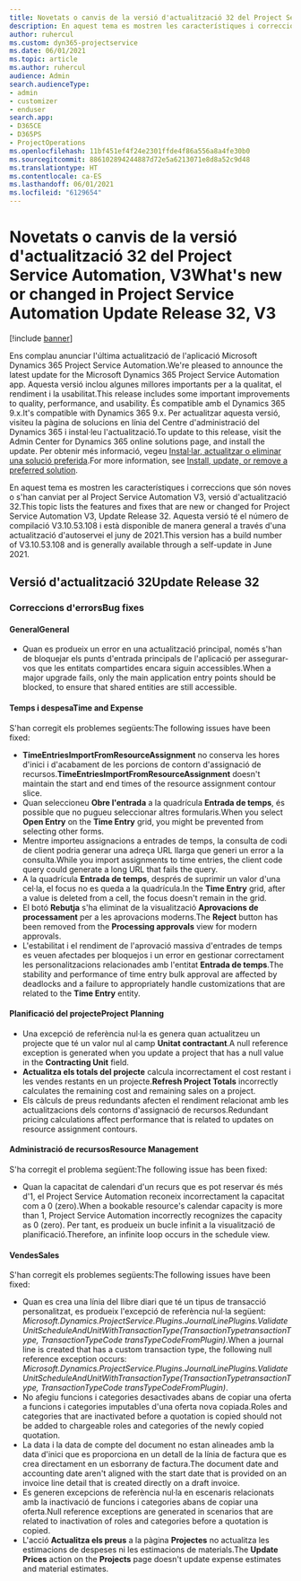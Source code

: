 ```yaml
---
title: Novetats o canvis de la versió d'actualització 32 del Project Service Automation, V3
description: En aquest tema es mostren les característiques i correccions disponibles al Project Service Automation V3, versió d'actualització 32.
author: ruhercul
ms.custom: dyn365-projectservice
ms.date: 06/01/2021
ms.topic: article
ms.author: ruhercul
audience: Admin
search.audienceType:
- admin
- customizer
- enduser
search.app:
- D365CE
- D365PS
- ProjectOperations
ms.openlocfilehash: 11bf451ef4f24e2301ffde4f86a556a8a4fe30b0
ms.sourcegitcommit: 886102894244887d72e5a6213071e8d8a52c9d48
ms.translationtype: HT
ms.contentlocale: ca-ES
ms.lasthandoff: 06/01/2021
ms.locfileid: "6129654"
---
```

# <a name="whats-new-or-changed-in-project-service-automation-update-release-32-v3"></a><span data-ttu-id="eb487-103">Novetats o canvis de la versió d'actualització 32 del Project Service Automation, V3</span><span class="sxs-lookup"><span data-stu-id="eb487-103">What's new or changed in Project Service Automation Update Release 32, V3</span></span>

[!include [banner](../includes/psa-now-project-operations.md)]

<span data-ttu-id="eb487-104">Ens complau anunciar l'última actualització de l'aplicació Microsoft Dynamics 365 Project Service Automation.</span><span class="sxs-lookup"><span data-stu-id="eb487-104">We're pleased to announce the latest update for the Microsoft Dynamics 365 Project Service Automation app.</span></span> <span data-ttu-id="eb487-105">Aquesta versió inclou algunes millores importants per a la qualitat, el rendiment i la usabilitat.</span><span class="sxs-lookup"><span data-stu-id="eb487-105">This release includes some important improvements to quality, performance, and usability.</span></span> <span data-ttu-id="eb487-106">És compatible amb el Dynamics 365 9.x.</span><span class="sxs-lookup"><span data-stu-id="eb487-106">It's compatible with Dynamics 365 9.x.</span></span> <span data-ttu-id="eb487-107">Per actualitzar aquesta versió, visiteu la pàgina de solucions en línia del Centre d'administració del Dynamics 365 i instal·leu l'actualització.</span><span class="sxs-lookup"><span data-stu-id="eb487-107">To update to this release, visit the Admin Center for Dynamics 365 online solutions page, and install the update.</span></span> <span data-ttu-id="eb487-108">Per obtenir més informació, vegeu [Instal·lar, actualitzar o eliminar una solució preferida](/power-platform/admin/install-remove-preferred-solution).</span><span class="sxs-lookup"><span data-stu-id="eb487-108">For more information, see [Install, update, or remove a preferred solution](/power-platform/admin/install-remove-preferred-solution).</span></span>

<span data-ttu-id="eb487-109">En aquest tema es mostren les característiques i correccions que són noves o s'han canviat per al Project Service Automation V3, versió d'actualització 32.</span><span class="sxs-lookup"><span data-stu-id="eb487-109">This topic lists the features and fixes that are new or changed for Project Service Automation V3, Update Release 32.</span></span> <span data-ttu-id="eb487-110">Aquesta versió té el número de compilació V3.10.53.108 i està disponible de manera general a través d'una actualització d'autoservei el juny de 2021.</span><span class="sxs-lookup"><span data-stu-id="eb487-110">This version has a build number of V3.10.53.108 and is generally available through a self-update in June 2021.</span></span>

## <a name="update-release-32"></a><span data-ttu-id="eb487-111">Versió d'actualització 32</span><span class="sxs-lookup"><span data-stu-id="eb487-111">Update Release 32</span></span>

### <a name="bug-fixes"></a><span data-ttu-id="eb487-112">Correccions d'errors</span><span class="sxs-lookup"><span data-stu-id="eb487-112">Bug fixes</span></span>

#### <a name="general"></a><span data-ttu-id="eb487-113">General</span><span class="sxs-lookup"><span data-stu-id="eb487-113">General</span></span>

- <span data-ttu-id="eb487-114">Quan es produeix un error en una actualització principal, només s'han de bloquejar els punts d'entrada principals de l'aplicació per assegurar-vos que les entitats compartides encara siguin accessibles.</span><span class="sxs-lookup"><span data-stu-id="eb487-114">When a major upgrade fails, only the main application entry points should be blocked, to ensure that shared entities are still accessible.</span></span>

#### <a name="time-and-expense"></a><span data-ttu-id="eb487-115">Temps i despesa</span><span class="sxs-lookup"><span data-stu-id="eb487-115">Time and Expense</span></span>

<span data-ttu-id="eb487-116">S'han corregit els problemes següents:</span><span class="sxs-lookup"><span data-stu-id="eb487-116">The following issues have been fixed:</span></span>

- <span data-ttu-id="eb487-117">**TimeEntriesImportFromResourceAssignment** no conserva les hores d'inici i d'acabament de les porcions de contorn d'assignació de recursos.</span><span class="sxs-lookup"><span data-stu-id="eb487-117">**TimeEntriesImportFromResourceAssignment** doesn't maintain the start and end times of the resource assignment contour slice.</span></span>
- <span data-ttu-id="eb487-118">Quan seleccioneu **Obre l'entrada** a la quadrícula **Entrada de temps**, és possible que no pugueu seleccionar altres formularis.</span><span class="sxs-lookup"><span data-stu-id="eb487-118">When you select **Open Entry** on the **Time Entry** grid, you might be prevented from selecting other forms.</span></span>
- <span data-ttu-id="eb487-119">Mentre importeu assignacions a entrades de temps, la consulta de codi de client podria generar una adreça URL llarga que generi un error a la consulta.</span><span class="sxs-lookup"><span data-stu-id="eb487-119">While you import assignments to time entries, the client code query could generate a long URL that fails the query.</span></span>
- <span data-ttu-id="eb487-120">A la quadrícula **Entrada de temps**, després de suprimir un valor d'una cel·la, el focus no es queda a la quadrícula.</span><span class="sxs-lookup"><span data-stu-id="eb487-120">In the **Time Entry** grid, after a value is deleted from a cell, the focus doesn't remain in the grid.</span></span>
- <span data-ttu-id="eb487-121">El botó **Rebutja** s'ha eliminat de la visualització **Aprovacions de processament** per a les aprovacions moderns.</span><span class="sxs-lookup"><span data-stu-id="eb487-121">The **Reject** button has been removed from the **Processing approvals** view for modern approvals.</span></span>
- <span data-ttu-id="eb487-122">L'estabilitat i el rendiment de l'aprovació massiva d'entrades de temps es veuen afectades per bloquejos i un error en gestionar correctament les personalitzacions relacionades amb l'entitat **Entrada de temps**.</span><span class="sxs-lookup"><span data-stu-id="eb487-122">The stability and performance of time entry bulk approval are affected by deadlocks and a failure to appropriately handle customizations that are related to the **Time Entry** entity.</span></span>

#### <a name="project-planning"></a><span data-ttu-id="eb487-123">Planificació del projecte</span><span class="sxs-lookup"><span data-stu-id="eb487-123">Project Planning</span></span>

- <span data-ttu-id="eb487-124">Una excepció de referència nul·la es genera quan actualitzeu un projecte que té un valor nul al camp **Unitat contractant**.</span><span class="sxs-lookup"><span data-stu-id="eb487-124">A null reference exception is generated when you update a project that has a null value in the **Contracting Unit** field.</span></span>
- <span data-ttu-id="eb487-125">**Actualitza els totals del projecte** calcula incorrectament el cost restant i les vendes restants en un projecte.</span><span class="sxs-lookup"><span data-stu-id="eb487-125">**Refresh Project Totals** incorrectly calculates the remaining cost and remaining sales on a project.</span></span>
- <span data-ttu-id="eb487-126">Els càlculs de preus redundants afecten el rendiment relacionat amb les actualitzacions dels contorns d'assignació de recursos.</span><span class="sxs-lookup"><span data-stu-id="eb487-126">Redundant pricing calculations affect performance that is related to updates on resource assignment contours.</span></span>

#### <a name="resource-management"></a><span data-ttu-id="eb487-127">Administració de recursos</span><span class="sxs-lookup"><span data-stu-id="eb487-127">Resource Management</span></span>

<span data-ttu-id="eb487-128">S'ha corregit el problema següent:</span><span class="sxs-lookup"><span data-stu-id="eb487-128">The following issue has been fixed:</span></span>

- <span data-ttu-id="eb487-129">Quan la capacitat de calendari d'un recurs que es pot reservar és més d'1, el Project Service Automation reconeix incorrectament la capacitat com a 0 (zero).</span><span class="sxs-lookup"><span data-stu-id="eb487-129">When a bookable resource's calendar capacity is more than 1, Project Service Automation incorrectly recognizes the capacity as 0 (zero).</span></span> <span data-ttu-id="eb487-130">Per tant, es produeix un bucle infinit a la visualització de planificació.</span><span class="sxs-lookup"><span data-stu-id="eb487-130">Therefore, an infinite loop occurs in the schedule view.</span></span>

#### <a name="sales"></a><span data-ttu-id="eb487-131">Vendes</span><span class="sxs-lookup"><span data-stu-id="eb487-131">Sales</span></span>

<span data-ttu-id="eb487-132">S'han corregit els problemes següents:</span><span class="sxs-lookup"><span data-stu-id="eb487-132">The following issues have been fixed:</span></span>

- <span data-ttu-id="eb487-133">Quan es crea una línia del llibre diari que té un tipus de transacció personalitzat, es produeix l'excepció de referència nul·la següent: *Microsoft.Dynamics.ProjectService.Plugins.JournalLinePlugins.ValidateUnitScheduleAndUnitWithTransactionType(TransactionTypetransactionType, TransactionTypeCode transTypeCodeFromPlugin)*.</span><span class="sxs-lookup"><span data-stu-id="eb487-133">When a journal line is created that has a custom transaction type, the following null reference exception occurs: *Microsoft.Dynamics.ProjectService.Plugins.JournalLinePlugins.ValidateUnitScheduleAndUnitWithTransactionType(TransactionTypetransactionType, TransactionTypeCode transTypeCodeFromPlugin)*.</span></span>
- <span data-ttu-id="eb487-134">No afegiu funcions i categories desactivades abans de copiar una oferta a funcions i categories imputables d'una oferta nova copiada.</span><span class="sxs-lookup"><span data-stu-id="eb487-134">Roles and categories that are inactivated before a quotation is copied should not be added to chargeable roles and categories of the newly copied quotation.</span></span>
- <span data-ttu-id="eb487-135">La data i la data de compte del document no estan alineades amb la data d'inici que es proporciona en un detall de la línia de factura que es crea directament en un esborrany de factura.</span><span class="sxs-lookup"><span data-stu-id="eb487-135">The document date and accounting date aren't aligned with the start date that is provided on an invoice line detail that is created directly on a draft invoice.</span></span>
- <span data-ttu-id="eb487-136">Es generen excepcions de referència nul·la en escenaris relacionats amb la inactivació de funcions i categories abans de copiar una oferta.</span><span class="sxs-lookup"><span data-stu-id="eb487-136">Null reference exceptions are generated in scenarios that are related to inactivation of roles and categories before a quotation is copied.</span></span>
- <span data-ttu-id="eb487-137">L'acció **Actualitza els preus** a la pàgina **Projectes** no actualitza les estimacions de despeses ni les estimacions de materials.</span><span class="sxs-lookup"><span data-stu-id="eb487-137">The **Update Prices** action on the **Projects** page doesn't update expense estimates and material estimates.</span></span>
